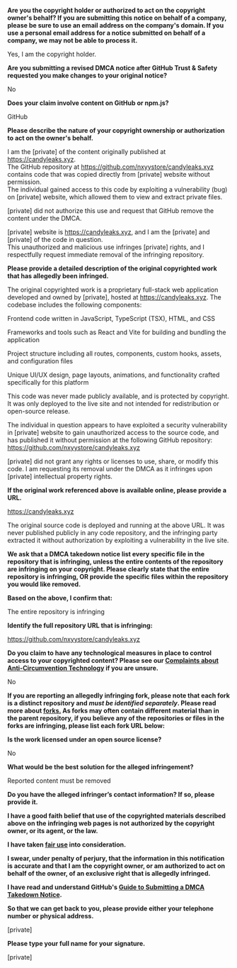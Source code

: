 **Are you the copyright holder or authorized to act on the copyright owner's behalf? If you are submitting this notice on behalf of a company, please be sure to use an email address on the company's domain. If you use a personal email address for a notice submitted on behalf of a company, we may not be able to process it.**

Yes, I am the copyright holder.

**Are you submitting a revised DMCA notice after GitHub Trust & Safety requested you make changes to your original notice?**

No

**Does your claim involve content on GitHub or npm.js?**

GitHub

**Please describe the nature of your copyright ownership or authorization to act on the owner's behalf.**

I am the [private] of the content originally published at https://candyleaks.xyz.  
The GitHub repository at https://github.com/nxyystore/candyleaks.xyz contains code that was copied directly from [private] website without permission.  
The individual gained access to this code by exploiting a vulnerability (bug) on [private] website, which allowed them to view and extract private files.

[private] did not authorize this use and request that GitHub remove the content under the DMCA.

[private] website is https://candyleaks.xyz, and I am the [private] and [private] of the code in question.  
This unauthorized and malicious use infringes [private] rights, and I respectfully request immediate removal of the infringing repository.

**Please provide a detailed description of the original copyrighted work that has allegedly been infringed.**

The original copyrighted work is a proprietary full-stack web application developed and owned by [private], hosted at https://candyleaks.xyz. The codebase includes the following components:

Frontend code written in JavaScript, TypeScript (TSX), HTML, and CSS

Frameworks and tools such as React and Vite for building and bundling the application

Project structure including all routes, components, custom hooks, assets, and configuration files

Unique UI/UX design, page layouts, animations, and functionality crafted specifically for this platform

This code was never made publicly available, and is protected by copyright. It was only deployed to the live site and not intended for redistribution or open-source release.

The individual in question appears to have exploited a security vulnerability in [private] website to gain unauthorized access to the source code, and has published it without permission at the following GitHub repository:
https://github.com/nxyystore/candyleaks.xyz

[private] did not grant any rights or licenses to use, share, or modify this code. I am requesting its removal under the DMCA as it infringes upon [private] intellectual property rights.

**If the original work referenced above is available online, please provide a URL.**

https://candyleaks.xyz

The original source code is deployed and running at the above URL. It was never published publicly in any code repository, and the infringing party extracted it without authorization by exploiting a vulnerability in the live site.

**We ask that a DMCA takedown notice list every specific file in the repository that is infringing, unless the entire contents of the repository are infringing on your copyright. Please clearly state that the entire repository is infringing, OR provide the specific files within the repository you would like removed.**

**Based on the above, I confirm that:**

The entire repository is infringing

**Identify the full repository URL that is infringing:**

https://github.com/nxyystore/candyleaks.xyz

**Do you claim to have any technological measures in place to control access to your copyrighted content? Please see our <a href="https://docs.github.com/articles/guide-to-submitting-a-dmca-takedown-notice#complaints-about-anti-circumvention-technology">Complaints about Anti-Circumvention Technology</a> if you are unsure.**

No

**If you are reporting an allegedly infringing fork, please note that each fork is a distinct repository and <i>must be identified separately</i>. Please read more about <a href="https://docs.github.com/articles/dmca-takedown-policy#b-what-about-forks-or-whats-a-fork">forks.</a> As forks may often contain different material than in the parent repository, if you believe any of the repositories or files in the forks are infringing, please list each fork URL below:**

**Is the work licensed under an open source license?**

No

**What would be the best solution for the alleged infringement?**

Reported content must be removed

**Do you have the alleged infringer’s contact information? If so, please provide it.**

**I have a good faith belief that use of the copyrighted materials described above on the infringing web pages is not authorized by the copyright owner, or its agent, or the law.**

**I have taken <a href="https://www.lumendatabase.org/topics/22">fair use</a> into consideration.**

**I swear, under penalty of perjury, that the information in this notification is accurate and that I am the copyright owner, or am authorized to act on behalf of the owner, of an exclusive right that is allegedly infringed.**

**I have read and understand GitHub's <a href="https://docs.github.com/articles/guide-to-submitting-a-dmca-takedown-notice/">Guide to Submitting a DMCA Takedown Notice</a>.**

**So that we can get back to you, please provide either your telephone number or physical address.**

[private]

**Please type your full name for your signature.**

[private]
